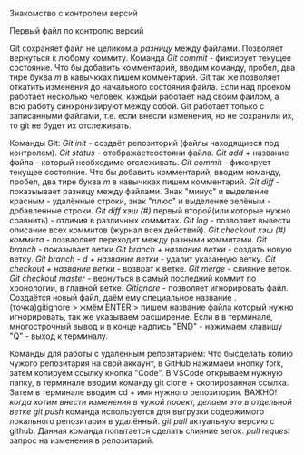 Знакомство с контролем версий

Первый файл по контролю версий

Git сохраняет файл не целиком,а *разницу* между файлами. Позволяет вернуться к любому коммиту. Команда *Git commit* - фиксирует текущее состояние. Что бы добавить комментарий, вводим команду, пробел, два тире буква *m* в кавычкках пишем комментарий. Git так же позволяет откатить изменения до начального состояния файла. Если над проеком работает несколько человек, каждый работает над своим файлом, а всю работу синхронизируют между собой. Git работает только с записанными файлами, т.е. если внесли изменения, но не сохранили их, то git не будет их отслеживать.

Команды Git:
*Git init* - создаёт репозиторий (файлы находящиеся под контролем).
*Git status* - отображаетсостояни файла.
*Git add* + название файла - который необходимо отслеживать.
*Git commit* - фиксирует текущее состояние. Что бы добавить комментарий, вводим команду, пробел, два тире буква *m* в кавычкках пишем комментарий.
*Git diff* - показыывает разницу между файлами. Знак "минус" и выделение красным - удалённые строки, знак "плюс" и выделение зелёным - добавленные строки.
*Git diff хэш (#)* первый второй(или которые нужно сравнить) - отличия в различных коммитах.
*Git log* - позволяет вывести описание всех коммитов (журнал всех действий).
*Git checkout хэш (#) коммита* - позваоляет переходит между разными коммитами.
*Git branch* - показывает ветки
*Git branch + название ветки* - создать новую ветку.
*Git branch - d + название ветки* - удалит указанную ветку.
*Git checkout + название ветки* - возврат к ветке.
*Git merge* - слияние веток.
*Git checkout master* - вернуться в самый последний коммит по хронологии, в главной ветке.
*Gitignore* - позволяет игнорировать файл. Создаётся новый файл, даём ему специальное название .(точка)gitignore > жмём ENTER > пишем название файла который нужно игнорировать, так же указываем расширение.
Если в в терминале, многострочный вывод и в конце надпись "END" - нажимаем клавишу "Q" - выход к терминалу.

Команды для работы с удалённым репозитарием:
Что бысделать копию чужого репозитария на свой аккаунт, в GitHub нажимаем кнопку fork, затем копируем ссылку кнопка "Code". В VSCode открываем нужную папку, в терминале вводим команду git clone + скопированная ссылка.
Затем в терминале вводим cd + имя нужного репозитория.
ВАЖНО! *_когда хотим внести изменения в чужой проект, делаем это в отдельной ветке_*
*git push* команда используется для выгрузки содержимого локального репозитария в удалённый.
*git pull* актуальную версию с github. Данная команда попытается сделать слияние веток.
*pull request* запрос на изменения в репозитарий.